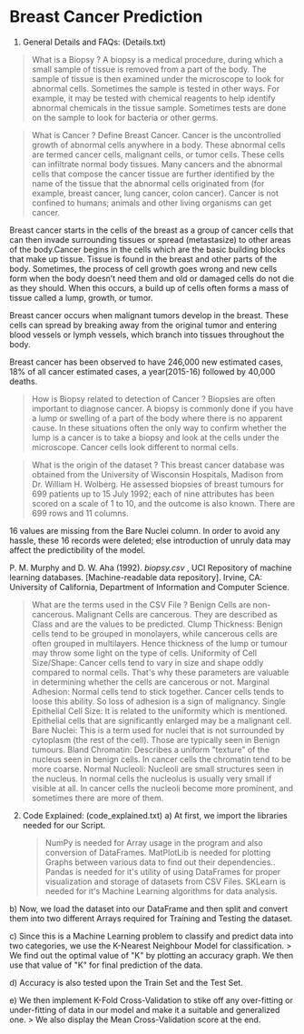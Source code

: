 # Breast Cancer Prediction

1. General Details and FAQs: (Details.txt)

  > What is a Biopsy ?
  A biopsy is a medical procedure, during which a small sample of tissue is removed from a part of the body. The sample of tissue is then examined under the microscope to look for abnormal cells. Sometimes the sample is tested in other ways. For example, it may be tested with chemical reagents to help identify abnormal chemicals in the tissue sample. Sometimes tests are done on the sample to look for bacteria or other germs.


  > What is Cancer ? Define Breast Cancer.
  Cancer is the uncontrolled growth of abnormal cells anywhere in a body. These abnormal cells are termed cancer cells, malignant cells, or tumor cells. These cells can infiltrate normal body tissues. Many cancers and the abnormal cells that compose the cancer tissue are further identified by the name of the tissue that the abnormal cells originated from (for example, breast cancer, lung cancer, colon cancer). Cancer is not confined to humans; animals and other living organisms can get cancer. 

  Breast cancer starts in the cells of the breast as a group of cancer cells that can then invade surrounding tissues or spread (metastasize) to other areas of the body.Cancer begins in the cells which are the basic building blocks that make up tissue. Tissue is found in the breast and other parts of the body.  Sometimes, the process of cell growth goes wrong and new cells form when the body doesn’t need them and old or damaged cells do not die as they should.  When this occurs, a build up of cells often forms a mass of tissue called a lump, growth, or tumor.

  Breast cancer occurs when malignant tumors develop in the breast.  These cells can spread by breaking away from the original tumor and entering blood vessels or lymph vessels, which branch into tissues throughout the body.

  Breast cancer has been observed to have 246,000 new estimated cases, 18% of all cancer estimated cases, a year(2015-16) followed by 40,000 deaths.


  > How is Biopsy related to detection of Cancer ?
  Biopsies are often important to diagnose cancer. A biopsy is commonly done if you have a lump or swelling of a part of the body where there is no apparent cause. In these situations often the only way to confirm whether the lump is a cancer is to take a biopsy and look at the cells under the microscope. Cancer cells look different to normal cells.


  > What is the origin of the dataset ?
  This breast cancer database was obtained from the University of Wisconsin Hospitals, Madison from Dr. William H. Wolberg. He assessed biopsies of breast tumours for 699 patients up to 15 July 1992; each of nine attributes has been scored on a scale of 1 to 10, and the outcome is also known. There are 699 rows and 11 columns.

  16 values are missing from the Bare Nuclei column. In order to avoid any hassle, these 16 records were deleted; else introduction of unruly data may affect the predictibility of the model.

  P. M. Murphy and D. W. Aha (1992). *biopsy.csv* , UCI Repository of machine learning databases. [Machine-readable data repository]. Irvine, CA: University of California, Department of Information and Computer Science.


  > What are the terms used in the CSV File ?
  Benign Cells are non-cancerous. Malignant Cells are cancerous. They are described as Class and are the values to be predicted.
  Clump Thickness: Benign cells tend to be grouped in monolayers, while cancerous cells are often grouped in multilayers. Hence thickness of the lump or tumour may throw some light on the type of cells.
  Uniformity of Cell Size/Shape: Cancer cells tend to vary in size and shape oddly compared to normal cells. That's why these parameters are valuable in determining whether the cells are cancerous or not. 
  Marginal Adhesion: Normal cells tend to stick together. Cancer cells tends to loose this ability. So loss of adhesion is a sign of malignancy. 
  Single Epithelial Cell Size: It is related to the uniformity which is mentioned. Epithelial cells that are significantly enlarged may be a malignant cell. 
  Bare Nuclei: This is a term used for nuclei that is not surrounded by cytoplasm (the rest of the cell). Those are typically seen in Benign tumours. 
  Bland Chromatin: Describes a uniform "texture" of the nucleus seen in benign cells. In cancer cells the chromatin tend to be more coarse. 
  Normal Nucleoli: Nucleoli are small structures seen in the nucleus. In normal cells the nucleolus is usually very small if visible at all. In cancer cells the nucleoli become more prominent, and sometimes there are more of them. 

2. Code Explained: (code_explained.txt)
a) At first, we import the libraries needed for our Script.
	> NumPy is needed for Array usage in the program and also conversion of DataFrames.
	> MatPlotLib is needed for plotting Graphs between various data to find out their dependencies..
	> Pandas is needed for it's utility of using DataFrames for proper visualization and storage of datasets from CSV Files.
	> SKLearn is needed for it's Machine Learning algorithms for data analysis.

b) Now, we load the dataset into our DataFrame and then split and convert them into two different Arrays required for Training and Testing the dataset.

c) Since this is a Machine Learning problem to classify and predict data into two categories, we use the K-Nearest Neighbour Model for classification. 
	> We find out the optimal value of "K" by plotting an accuracy graph. We then use that value of "K" for final prediction of the data. 

d) Accuracy is also tested upon the Train Set and the Test Set.

e) We then implement K-Fold Cross-Validation to stike off any over-fitting or under-fitting of data in our model and make it a suitable and generalized one. 
	> We also display the Mean Cross-Validation score at the end.
